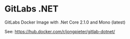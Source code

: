 # GitLabs .NET

GitLabs Docker Image with .Net Core 2.1.0 and Mono (latest)

See: https://hub.docker.com/r/jongpieter/gitlab-dotnet/
